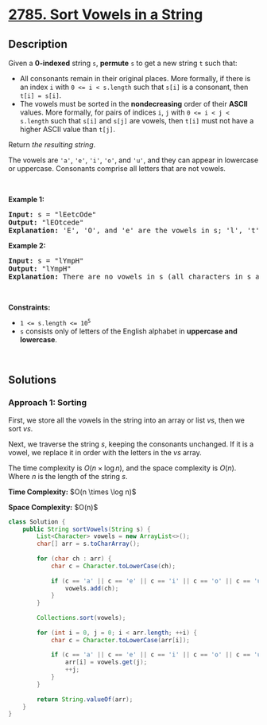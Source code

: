 <!-- problem:start -->

# [2785. Sort Vowels in a String](https://leetcode.com/problems/sort-vowels-in-a-string)

## Description

<!-- description:start -->

<p>Given a <strong>0-indexed</strong> string <code>s</code>, <strong>permute</strong> <code>s</code> to get a new string <code>t</code> such that:</p>

<ul>
	<li>All consonants remain in their original places. More formally, if there is an index <code>i</code> with <code>0 &lt;= i &lt; s.length</code> such that <code>s[i]</code> is a consonant, then <code>t[i] = s[i]</code>.</li>
	<li>The vowels must be sorted in the <strong>nondecreasing</strong> order of their <strong>ASCII</strong> values. More formally, for pairs of indices <code>i</code>, <code>j</code> with <code>0 &lt;= i &lt; j &lt; s.length</code> such that <code>s[i]</code> and <code>s[j]</code> are vowels, then <code>t[i]</code> must not have a higher ASCII value than <code>t[j]</code>.</li>
</ul>

<p>Return <em>the resulting string</em>.</p>

<p>The vowels are <code>&#39;a&#39;</code>, <code>&#39;e&#39;</code>, <code>&#39;i&#39;</code>, <code>&#39;o&#39;</code>, and <code>&#39;u&#39;</code>, and they can appear in lowercase or uppercase. Consonants comprise all letters that are not vowels.</p>
<p>&nbsp;</p>

<p><strong class="example">Example 1:</strong></p>
<pre>
<strong>Input:</strong> s = &quot;lEetcOde&quot;
<strong>Output:</strong> &quot;lEOtcede&quot;
<strong>Explanation:</strong> &#39;E&#39;, &#39;O&#39;, and &#39;e&#39; are the vowels in s; &#39;l&#39;, &#39;t&#39;, &#39;c&#39;, and &#39;d&#39; are all consonants. The vowels are sorted according to their ASCII values, and the consonants remain in the same places.
</pre>

<p><strong class="example">Example 2:</strong></p>
<pre>
<strong>Input:</strong> s = &quot;lYmpH&quot;
<strong>Output:</strong> &quot;lYmpH&quot;
<strong>Explanation:</strong> There are no vowels in s (all characters in s are consonants), so we return &quot;lYmpH&quot;.
</pre>
<p>&nbsp;</p>

<p><strong>Constraints:</strong></p>
<ul>
    <li><code>1 &lt;= s.length &lt;= 10<sup>5</sup></code></li>
    <li><code>s</code> consists only of letters of the&nbsp;English alphabet&nbsp;in <strong>uppercase and lowercase</strong>.</li>
</ul>
<p>&nbsp;</p>

<!-- description:end -->

## Solutions

<!-- solution:start -->

### **Approach 1: Sorting**

First, we store all the vowels in the string into an array or list $vs$, then we sort $vs$.

Next, we traverse the string $s$, keeping the consonants unchanged. If it is a vowel, we replace it in order with the letters in the $vs$ array.

The time complexity is $O(n \times \log n)$, and the space complexity is $O(n)$. Where $n$ is the length of the string $s$.

<p><strong>Time Complexity:</strong> $O(n \times \log n)$</p>
<p><strong>Space Complexity:</strong> $O(n)$</p>

<!-- tabs:start -->

```java
class Solution {
    public String sortVowels(String s) {
        List<Character> vowels = new ArrayList<>();
        char[] arr = s.toCharArray();
        
        for (char ch : arr) {
            char c = Character.toLowerCase(ch);
            
            if (c == 'a' || c == 'e' || c == 'i' || c == 'o' || c == 'u') {
                vowels.add(ch);
            }
        }
        
        Collections.sort(vowels);
        
        for (int i = 0, j = 0; i < arr.length; ++i) {
            char c = Character.toLowerCase(arr[i]);
            
            if (c == 'a' || c == 'e' || c == 'i' || c == 'o' || c == 'u') {
                arr[i] = vowels.get(j);
                ++j;
            }
        }
        
        return String.valueOf(arr);
    }
}
```

<!-- tabs:end -->

<!-- solution:end -->

<!-- problem:end -->